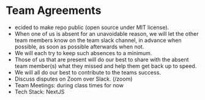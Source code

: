 # Team Agreements

* ecided to make repo public (open source under MIT license).
* When one of us is absent for an unavoidable reason, we will let the other team members know on the team slack channel, 
in advance when possible, as soon as possible afterwards when not.
* We will each try to keep such absences to a minimum.
* Those of us that are present will do our best to share with the absent team member(s) what they missed and help them get 
back up to speed.
* We will all do our best to contribute to the teams success.
* Discuss disputes on Zoom over Slack. (/zoom)
* Team Meetings: during class times for now
* Tech Stack: NextJS
